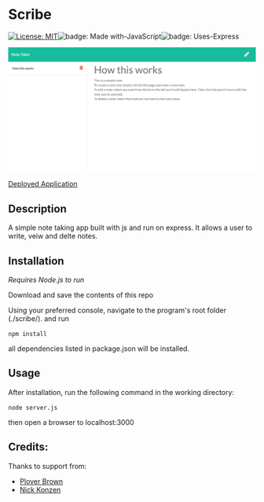 # Scribe

[![License: MIT](https://img.shields.io/badge/License-MIT-blue.svg)](https://www.gnu.org/licenses/gpl-3.0)![badge: Made with-JavaScript](https://img.shields.io/badge/Made%20with-JavaScript-Yellow)![badge: Uses-Express](https://img.shields.io/badge/Uses-Express-orange)

![screenshot of Scribe](./screenshots/Note_Taker.png)

[Deployed Application](https://calm-caverns-57303.herokuapp.com/)

## Description
A simple note taking app built with js and run on express. It allows a user to write, veiw and delte notes.

## Installation

*Requires Node.js to run*

Download and save the contents of this repo

Using your preferred console, navigate to the program's root folder (./scribe/). and run
```
npm install
```
all dependencies listed in package.json will be installed.

## Usage
After installation, run the following command in the working directory:
```
node server.js
```
then open a browser to localhost:3000

## Credits:

Thanks to support from:

- [Plover Brown](https://github.com/rebgrasshopper)
- [Nick Konzen](https://github.com/NTKonzen)
